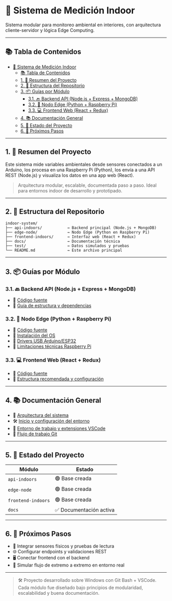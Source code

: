 # 🌱 Sistema de Medición Indoor

Sistema modular para monitoreo ambiental en interiores, con arquitectura cliente-servidor y lógica Edge Computing.

---

## 📚 Tabla de Contenidos

- [🌱 Sistema de Medición Indoor](#-sistema-de-medición-indoor)
  - [📚 Tabla de Contenidos](#-tabla-de-contenidos)
  - [1. 📌 Resumen del Proyecto](#1--resumen-del-proyecto)
  - [2. 📂 Estructura del Repositorio](#2--estructura-del-repositorio)
  - [3. 📦 Guías por Módulo](#3--guías-por-módulo)
    - [3.1. 🔙 Backend API (Node.js + Express + MongoDB)](#31--backend-api-nodejs--express--mongodb)
    - [3.2. 🧠 Nodo Edge (Python + Raspberry Pi)](#32--nodo-edge-python--raspberry-pi)
    - [3.3. 💻 Frontend Web (React + Redux)](#33--frontend-web-react--redux)
  - [4. 📚 Documentación General](#4--documentación-general)
  - [5. 🚧 Estado del Proyecto](#5--estado-del-proyecto)
  - [6. 🤪 Próximos Pasos](#6--próximos-pasos)

---

## 1. 📌 Resumen del Proyecto

Este sistema mide variables ambientales desde sensores conectados a un Arduino, los procesa en una Raspberry Pi (Python), los envía a una API REST (Node.js) y visualiza los datos en una app web (React).

> Arquitectura modular, escalable, documentada paso a paso. Ideal para entornos indoor de desarrollo y prototipado.

---

## 2. 📂 Estructura del Repositorio

```plaintext
indoor-system/
├── api-indoors/           → Backend principal (Node.js + MongoDB)
├── edge-node/             → Nodo Edge (Python en Raspberry Pi)
├── frontend-indoors/      → Interfaz web (React + Redux)
├── docs/                  → Documentación técnica
├── test/                  → Datos simulados y pruebas
└── README.md              → Este archivo principal
```

---

## 3. 📦 Guías por Módulo

### 3.1. 🔙 Backend API (Node.js + Express + MongoDB)

* 📁 [Código fuente](./api-indoors)
* 📄 [Guía de estructura y dependencias](docs/init/README.md#4-backend-api-nodejs--express--mongodb)

### 3.2. 🧠 Nodo Edge (Python + Raspberry Pi)

* 📁 [Código fuente](./edge-node)
* 📄 [Instalación del OS](docs/Install-RaspberryPi-OS.md)
* 📄 [Drivers USB Arduino/ESP32](docs/Drivers.md)
* 📄 [Limitaciones técnicas Raspberry Pi](docs/Limitaciones.md)

### 3.3. 💻 Frontend Web (React + Redux)

* 📁 [Código fuente](./frontend-indoors)
* 📄 [Estructura recomendada y configuración](docs/init/README.md#6-frontend-react--redux)

---

## 4. 📚 Documentación General

* 🧱 [Arquitectura del sistema](docs/system-architecture.md)
* 🛠️ [Inicio y configuración del entorno](docs/init/README.md)
* 🤩 [Entorno de trabajo y extensiones VSCode](README.md)
* 🔀 [Flujo de trabajo Git](docs/git-workflow.md)

---

## 5. 🚧 Estado del Proyecto

| Módulo             | Estado                 |
| ------------------ | ---------------------- |
| `api-indoors`      | 🟢 Base creada         |
| `edge-node`        | 🟢 Base creada         |
| `frontend-indoors` | 🟢 Base creada         |
| `docs`             | ✅ Documentación activa |

---

## 6. 🤪 Próximos Pasos

* 🔌 Integrar sensores físicos y pruebas de lectura
* 🌐 Configurar endpoints y validaciones REST
* 🖥️ Conectar frontend con el backend
* 🧪 Simular flujo de extremo a extremo en entorno real

---

> 🛠️ Proyecto desarrollado sobre Windows con Git Bash + VSCode. Cada módulo fue diseñado bajo principios de modularidad, escalabilidad y buena documentación.
